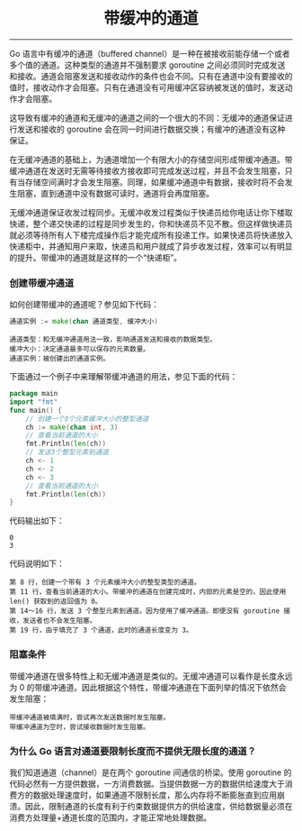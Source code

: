<center><h1>带缓冲的通道</h1></center>

---

Go 语言中有缓冲的通道（buffered channel）是一种在被接收前能存储一个或者多个值的通道。这种类型的通道并不强制要求 goroutine 之间必须同时完成发送和接收。通道会阻塞发送和接收动作的条件也会不同。只有在通道中没有要接收的值时，接收动作才会阻塞。只有在通道没有可用缓冲区容纳被发送的值时，发送动作才会阻塞。

这导致有缓冲的通道和无缓冲的通道之间的一个很大的不同：无缓冲的通道保证进行发送和接收的 goroutine 会在同一时间进行数据交换；有缓冲的通道没有这种保证。

在无缓冲通道的基础上，为通道增加一个有限大小的存储空间形成带缓冲通道。带缓冲通道在发送时无需等待接收方接收即可完成发送过程，并且不会发生阻塞，只有当存储空间满时才会发生阻塞。同理，如果缓冲通道中有数据，接收时将不会发生阻塞，直到通道中没有数据可读时，通道将会再度阻塞。

无缓冲通道保证收发过程同步。无缓冲收发过程类似于快递员给你电话让你下楼取快递，整个递交快递的过程是同步发生的，你和快递员不见不散。但这样做快递员就必须等待所有人下楼完成操作后才能完成所有投递工作。如果快递员将快递放入快递柜中，并通知用户来取，快递员和用户就成了异步收发过程，效率可以有明显的提升。带缓冲的通道就是这样的一个“快递柜”。

### 创建带缓冲通道

如何创建带缓冲的通道呢？参见如下代码：

```go
通道实例 := make(chan 通道类型, 缓冲大小)
```

```
通道类型：和无缓冲通道用法一致，影响通道发送和接收的数据类型。
缓冲大小：决定通道最多可以保存的元素数量。
通道实例：被创建出的通道实例。
```

下面通过一个例子中来理解带缓冲通道的用法，参见下面的代码：

```go
package main
import "fmt"
func main() {
    // 创建一个3个元素缓冲大小的整型通道
    ch := make(chan int, 3)
    // 查看当前通道的大小
    fmt.Println(len(ch))
    // 发送3个整型元素到通道
    ch <- 1
    ch <- 2
    ch <- 3
    // 查看当前通道的大小
    fmt.Println(len(ch))
}
```

代码输出如下：

```
0
3
```

代码说明如下：

```
第 8 行，创建一个带有 3 个元素缓冲大小的整型类型的通道。
第 11 行，查看当前通道的大小。带缓冲的通道在创建完成时，内部的元素是空的，因此使用 len() 获取到的返回值为 0。
第 14～16 行，发送 3 个整型元素到通道。因为使用了缓冲通道。即便没有 goroutine 接收，发送者也不会发生阻塞。
第 19 行，由于填充了 3 个通道，此时的通道长度变为 3。
```

### 阻塞条件

带缓冲通道在很多特性上和无缓冲通道是类似的。无缓冲通道可以看作是长度永远为 0 的带缓冲通道。因此根据这个特性，带缓冲通道在下面列举的情况下依然会发生阻塞：

```
带缓冲通道被填满时，尝试再次发送数据时发生阻塞。
带缓冲通道为空时，尝试接收数据时发生阻塞。
```

### 为什么 Go 语言对通道要限制长度而不提供无限长度的通道？

我们知道通道（channel）是在两个 goroutine 间通信的桥梁。使用 goroutine 的代码必然有一方提供数据，一方消费数据。当提供数据一方的数据供给速度大于消费方的数据处理速度时，如果通道不限制长度，那么内存将不断膨胀直到应用崩溃。因此，限制通道的长度有利于约束数据提供方的供给速度，供给数据量必须在消费方处理量+通道长度的范围内，才能正常地处理数据。
